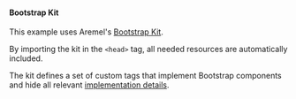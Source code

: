 #### Bootstrap Kit

This example uses Aremel's [Bootstrap Kit](https://github.com/fcapolini/aremel-bootstrap-kit).

By importing the kit in the `<head>` tag, all needed resources are automatically included.

The kit defines a set of custom tags that implement Bootstrap components and hide all relevant [implementation details](https://getbootstrap.com/docs/5.1/components/accordion/#example).
